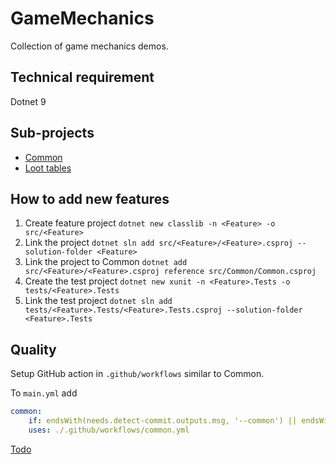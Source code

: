 # GameMechanics

Collection of game mechanics demos.

## Technical requirement

Dotnet 9

## Sub-projects

- [Common](src/Common/README.md)
- [Loot tables](src/LootTables/README.md)

## How to add new features

1. Create feature project `dotnet new classlib -n <Feature> -o src/<Feature>`
2. Link the project `dotnet sln add src/<Feature>/<Feature>.csproj --solution-folder <Feature>`
3. Link the project to Common `dotnet add src/<Feature>/<Feature>.csproj reference src/Common/Common.csproj`
4. Create the test project `dotnet new xunit -n <Feature>.Tests -o tests/<Feature>.Tests`
5. Link the test project `dotnet sln add tests/<Feature>.Tests/<Feature>.Tests.csproj --solution-folder <Feature>.Tests`

## Quality

Setup GitHub action in `.github/workflows` similar to Common.

To `main.yml` add
```yml
common:
    if: endsWith(needs.detect-commit.outputs.msg, '--common') || endsWith(needs.detect-commit.outputs.msg, '--build')
    uses: ./.github/workflows/common.yml
```

[Todo](TODO.md)